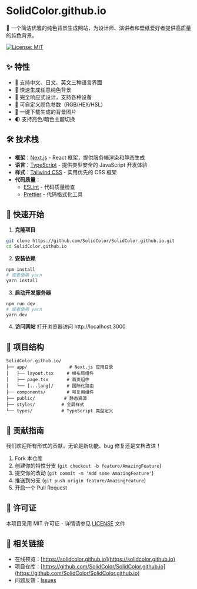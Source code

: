 # SolidColor.github.io

🎨 一个简洁优雅的纯色背景生成网站，为设计师、演讲者和壁纸爱好者提供高质量的纯色背景。

[![License: MIT](https://img.shields.io/badge/License-MIT-yellow.svg)](https://opensource.org/licenses/MIT)

## ✨ 特性

- 🌈 支持中文、日文、英文三种语言界面
- 🎯 快速生成任意纯色背景
- 📱 完全响应式设计，支持各种设备
- 🔧 可自定义颜色参数（RGB/HEX/HSL）
- 💾 一键下载生成的背景图片
- 🌓 支持亮色/暗色主题切换

## 🛠️ 技术栈

- **框架**：[Next.js](https://nextjs.org/) - React 框架，提供服务端渲染和静态生成
- **语言**：[TypeScript](https://www.typescriptlang.org/) - 提供类型安全的 JavaScript 开发体验
- **样式**：[Tailwind CSS](https://tailwindcss.com/) - 实用优先的 CSS 框架
- **代码质量**：
  - [ESLint](https://eslint.org/) - 代码质量检查
  - [Prettier](https://prettier.io/) - 代码格式化工具

## 🚀 快速开始

1. **克隆项目**
```bash
git clone https://github.com/SolidColor/SolidColor.github.io.git
cd SolidColor.github.io
```

2. **安装依赖**
```bash
npm install
# 或者使用 yarn
yarn install
```

3. **启动开发服务器**
```bash
npm run dev
# 或者使用 yarn
yarn dev
```

4. **访问网站**
打开浏览器访问 http://localhost:3000

## 📂 项目结构

```
SolidColor.github.io/
├── app/                # Next.js 应用目录
│   ├── layout.tsx     # 根布局组件
│   ├── page.tsx       # 首页组件
│   └── [...lang]/     # 国际化路由
├── components/        # 可复用组件
├── public/           # 静态资源
├── styles/          # 全局样式
└── types/           # TypeScript 类型定义
```

## 🤝 贡献指南

我们欢迎所有形式的贡献，无论是新功能、bug 修复还是文档改进！

1. Fork 本仓库
2. 创建你的特性分支 (`git checkout -b feature/AmazingFeature`)
3. 提交你的改动 (`git commit -m 'Add some AmazingFeature'`)
4. 推送到分支 (`git push origin feature/AmazingFeature`)
5. 开启一个 Pull Request

## 📝 许可证

本项目采用 MIT 许可证 - 详情请参见 [LICENSE](LICENSE) 文件

## 🔗 相关链接

- 在线预览：[https://solidcolor.github.io](https://solidcolor.github.io)
- 项目仓库：[https://github.com/SolidColor/SolidColor.github.io](https://github.com/SolidColor/SolidColor.github.io)
- 问题反馈：[Issues](https://github.com/SolidColor/SolidColor.github.io/issues)